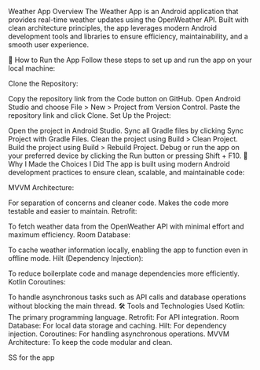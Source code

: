 Weather App
Overview
The Weather App is an Android application that provides real-time weather updates using the OpenWeather API. Built with clean architecture principles, the app leverages modern Android development tools and libraries to ensure efficiency, maintainability, and a smooth user experience.

🚀 How to Run the App
Follow these steps to set up and run the app on your local machine:

Clone the Repository:

Copy the repository link from the Code button on GitHub.
Open Android Studio and choose File > New > Project from Version Control.
Paste the repository link and click Clone.
Set Up the Project:

Open the project in Android Studio.
Sync all Gradle files by clicking Sync Project with Gradle Files.
Clean the project using Build > Clean Project.
Build the project using Build > Rebuild Project.
Debug or run the app on your preferred device by clicking the Run button or pressing Shift + F10.
🤔 Why I Made the Choices I Did
The app is built using modern Android development practices to ensure clean, scalable, and maintainable code:

MVVM Architecture:

For separation of concerns and cleaner code.
Makes the code more testable and easier to maintain.
Retrofit:

To fetch weather data from the OpenWeather API with minimal effort and maximum efficiency.
Room Database:

To cache weather information locally, enabling the app to function even in offline mode.
Hilt (Dependency Injection):

To reduce boilerplate code and manage dependencies more efficiently.
Kotlin Coroutines:

To handle asynchronous tasks such as API calls and database operations without blocking the main thread.
🛠️ Tools and Technologies Used
Kotlin: The primary programming language.
Retrofit: For API integration.
Room Database: For local data storage and caching.
Hilt: For dependency injection.
Coroutines: For handling asynchronous operations.
MVVM Architecture: To keep the code modular and clean.

SS for the app



